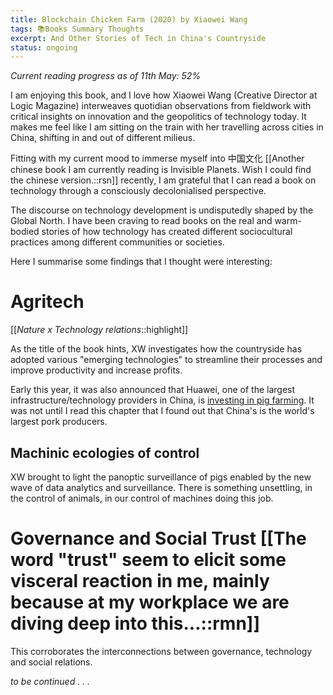 ```yaml
---
title: Blockchain Chicken Farm (2020) by Xiaowei Wang
tags: 📚Books Summary Thoughts
excerpt: And Other Stories of Tech in China's Countryside
status: ongoing
---
```


*Current reading progress as of 11th May: 52%*

I am enjoying this book, and I love how Xiaowei Wang (Creative Director at Logic Magazine) interweaves quotidian observations from fieldwork with critical insights on innovation and the geopolitics of technology today. It makes me feel like I am sitting on the train with her travelling across cities in China, shifting in and out of different milieus. 

Fitting with my current mood to immerse myself into 中国文化 [[Another chinese book I am currently reading is Invisible Planets. Wish I could find the chinese version.::rsn]] recently, I am grateful that I can read a book on technology through a consciously decolonialised perspective. 

The discourse on technology development is undisputedly shaped by the Global North. I have been craving to read books on the real and warm-bodied stories of how technology has created different sociocultural practices among different communities or societies. 

Here I summarise some findings that I thought were interesting: 

# Agritech 
[[*Nature x Technology relations*::highlight]]

As the title of the book hints, XW investigates how the countryside has adopted various "emerging technologies" to streamline their processes and improve productivity and increase profits. 


Early this year, it was also announced that Huawei, one of the largest infrastructure/technology providers in China, is [investing in pig farming](https://www.scmp.com/tech/big-tech/article/3122215/huawei-turns-ai-pig-farming-chinese-tech-giant-explores-new-growth). It was not until I read this chapter that I found out that China's is the world's largest pork producers.


## Machinic ecologies of control
XW brought to light the panoptic surveillance of pigs enabled by the new wave of data analytics and surveillance. There is something unsettling, in the control of animals, in our control of machines doing this job. 


# Governance and Social Trust [[The word "trust" seem to elicit some visceral reaction in me, mainly because at my workplace we are diving deep into this...::rmn]]

This corroborates the interconnections between governance, technology and social relations.

*to be continued . . .*